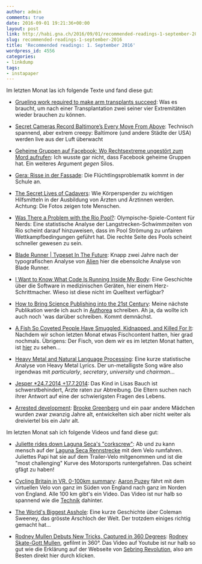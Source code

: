 ```yaml
---
author: admin
comments: true
date: 2016-09-01 19:21:36+00:00
layout: post
link: http://habi.gna.ch/2016/09/01/recommended-readings-1-september-2016/
slug: recommended-readings-1-september-2016
title: 'Recommended readings: 1. September 2016'
wordpress_id: 4556
categories:
- linkdump
tags:
- instapaper
---
```


Im letzten Monat las ich folgende Texte und fand diese gut:





  * [Grueling work required to make arm transplants succeed](https://www.statnews.com/2016/08/23/double-arm-transplant/): Was es braucht, um nach einer Transplantation zwei seiner vier Extremitäten wieder brauchen zu können.


  * [Secret Cameras Record Baltimore’s Every Move From Above](https://www.bloomberg.com/features/2016-baltimore-secret-surveillance/): Technisch spannend, aber extrem creepy: Baltimore (und andere Städte der USA) werden live aus der Luft überwacht


  * [Geheime Gruppen auf Facebook: Wo Rechtsextreme ungestört zum Mord aufrufen](http://www.tagesspiegel.de/themen/reportage/geheime-gruppen-auf-facebook-wo-rechtsextreme-ungestoert-zum-mord-aufrufen/14008436.html): Ich wusste gar nicht, dass Facebook geheime Gruppen hat. Ein weiteres Argument _gegen_ Silos.


  * [Gera: Risse in der Fassade](http://www.zeit.de/zeit-magazin/2016/32/fluechtlingskrise-fluechtlinge-thueringen-gymnasium-gera-theater): Die Flüchtlingsproblematik kommt in der Schule an.


  * [The Secret Lives of Cadavers](http://news.nationalgeographic.com/2016/07/body-donation-cadavers-anatomy-medical-education/): Wie Körperspender zu wichtigen Hilfsmitteln in der Ausbildung von Ärzten und Ärztinnen werden. Achtung: Die Fotos zeigen tote Menschen.


  * [Was There a Problem with the Rio Pool?](https://swimswam.com/problem-rio-pool/): Olympische-Spiele-Content für Nerds: Eine statistische Analyse der Langstrecken-Schwimmzeiten von Rio scheint darauf hinzuweisen, dass im Pool Strömung zu unfairen Wettkampfbedingungen geführt hat. Die rechte Seite des Pools scheint schneller gewesen zu sein.


  * [Blade Runner | Typeset In The Future](https://typesetinthefuture.com/2016/06/19/bladerunner/): Knapp zwei Jahre nach der typografischen Analyse von [Alien](https://typesetinthefuture.com/2014/12/01/alien/) hier die ebensolche Analyse von Blade Runner.


  * [I Want to Know What Code Is Running Inside My Body](https://www.wired.com/2016/02/i-want-to-know-what-code-is-running-inside-my-body/): Eine Geschichte über die Software in medizinischen Geräten, hier einem Herz-Schrittmacher. Wieso ist diese nicht im Quelltext verfügbar?


  * [How to Bring Science Publishing into the 21st Century](http://blogs.scientificamerican.com/guest-blog/how-to-bring-science-publishing-into-the-21st-century/): Meine nächste Publikation werde ich auch in [Authorea](https://www.authorea.com) schreiben. Ah ja, da wollte ich auch noch 'was darüber schreiben. Kommt demnächst. 


  * [A Fish So Coveted People Have Smuggled, Kidnapped, and Killed For It](https://blog.longreads.com/2016/07/18/a-fish-so-coveted-people-have-smuggled-kidnapped-and-killed-for-it/): Nachdem wir schon letzten Monat etwas Fischcontent hatten, hier grad nochmals. Übrigens: Der Fisch, von dem wir es im letzten Monat hatten, ist [hier](https://vimeo.com/179027348) zu sehen...


  * [Heavy Metal and Natural Language Processing](http://www.degeneratestate.org/posts/2016/Apr/20/heavy-metal-and-natural-language-processing-part-1/): Eine kurze statistische Analyse von Heavy Metal Lyrics. Der un-metalligste Song wäre also irgendwas mit _particularly_, _secretary_, _university_ und _chairman_...


  * [Jesper *24.7.2014 +17.7.2014](http://www.zeit.de/2016/29/schwangerschaft-baby-herzfehler-behinderung-praenataldiagnostik): Das Kind in Lisas Bauch ist schwerstbehindert, Ärzte raten zur Abtreibung. Die Eltern suchen nach ihrer Antwort auf eine der schwierigsten Fragen des Lebens.


  * [Arrested development](http://mosaicscience.com/story/arrested-development): [Brooke Greenberg](https://en.wikipedia.org/wiki/Brooke_Greenberg) und ein paar andere Mädchen wurden zwar zwanzig Jahre alt, entwickelten sich aber nicht weiter als dreiviertel bis ein Jahr alt. 



Im letzten Monat sah ich folgende Videos und fand diese gut:



  * [Juliette rides down Laguna Seca's "corkscrew"](https://www.youtube.com/watch?v=dcpKNwVKoks): Ab und zu kann mensch auf der [Laguna Seca Rennstrecke](https://en.wikipedia.org/wiki/Mazda_Raceway_Laguna_Seca) mit dem Velo rumfahren. Juliettes Papi hat sie auf dem Trailer-Velo mitgenommen und ist die "most challenging" Kurve des Motorsports runtergefahren. Das scheint gfägt zu haben!


  * [Cycling Britain in VR. 0-100km summary](https://www.youtube.com/watch?v=s1YSjD49JiM&list=PLCpNd0axt1Sf-4dt9W0B17p1_nKITfNfT&index=1): [Aaron Puzey](https://cyclevr.com/home/) fährt mit dem virtuellen Velo von ganz im Süden von England nach ganz im Norden von England. Alle 100 km gibt's ein Video. Das Video ist nur halb so spannend wie die [Technik](https://cyclevr.com/development/) dahinter.


  * [The World's Biggest Asshole](https://www.youtube.com/watch?v=TeVLxcekEsw): Eine kurze Geschichte über Coleman Sweeney, das grösste Arschloch der Welt. Der trotzdem einiges richtig gemacht hat...


  * [Rodney Mullen Debuts New Tricks, Captured in 360 Degrees](https://www.youtube.com/watch?v=-3tDvMG87Ro): [Rodney Skate-Gott Mullen](https://en.wikipedia.org/wiki/Rodney_Mullen), gefilmt in 360°. Das Video auf Youtube ist nur halb so gut wie die Erklärung auf der Webseite von [Sebring Revolution](http://sebringrevolution.com/rodneymullen), also am Besten direkt hier durch klicken.


